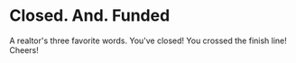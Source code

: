 # Closed. And. Funded

A realtor's three favorite words. You've closed! You crossed the finish line! Cheers!





